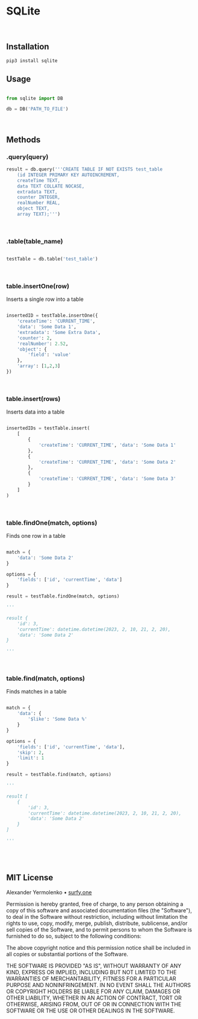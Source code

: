 # SQLite

<br/>

## Installation
```
pip3 install sqlite
```

## Usage

```python

from sqlite import DB

db = DB('PATH_TO_FILE')

```
<br/>

## Methods


### .query(query)

```python
result = db.query('''CREATE TABLE IF NOT EXISTS test_table
	(id INTEGER PRIMARY KEY AUTOINCREMENT,
	createTime TEXT,
	data TEXT COLLATE NOCASE,
	extradata TEXT,
	counter INTEGER,
	realNumber REAL,
	object TEXT,
	array TEXT);''')

```
<br/>

### .table(table_name)

```python

testTable = db.table('test_table')

```
<br/>

### table.insertOne(row)
Inserts a single row into a table

```python

insertedID = testTable.insertOne({
	'createTime': 'CURRENT_TIME',
	'data': 'Some Data 1',
	'extradata': 'Some Extra Data',
	'counter': 2,
	'realNumber': 2.52,
	'object': {
		'field': 'value'
	},
	'array': [1,2,3]
})

```
<br/>

### table.insert(rows)
Inserts data into a table

```python

insertedIDs = testTable.insert(
	[
		{
			'createTime': 'CURRENT_TIME', 'data': 'Some Data 1'
		},
		{
			'createTime': 'CURRENT_TIME', 'data': 'Some Data 2'
		},
		{
			'createTime': 'CURRENT_TIME', 'data': 'Some Data 3'
		}
	]
)

```
<br/>

### table.findOne(match, options)
Finds one row in a table

```python

match = {
	'data': 'Some Data 2'
}

options = {
	'fields': ['id', 'currentTime', 'data']
}

result = testTable.findOne(match, options)

'''

result {
	'id': 3,
	'currentTime': datetime.datetime(2023, 2, 10, 21, 2, 20),
	'data': 'Some Data 2'
}

'''

```
<br/>

### table.find(match, options)
Finds matches in a table

```python

match = {
	'data': {
		'$like': 'Some Data %'
	}
}

options = {
	'fields': ['id', 'currentTime', 'data'],
	'skip': 2,
	'limit': 1
}

result = testTable.find(match, options)

'''

result [
	{
		'id': 3,
		'currentTime': datetime.datetime(2023, 2, 10, 21, 2, 20),
		'data': 'Some Data 2'
	}
]

'''

```

<br />
<br />

## MIT License

Alexander Yermolenko • [surfy.one](https://surfy.one)

Permission is hereby granted, free of charge, to any person obtaining a copy
of this software and associated documentation files (the "Software"), to deal
in the Software without restriction, including without limitation the rights
to use, copy, modify, merge, publish, distribute, sublicense, and/or sell
copies of the Software, and to permit persons to whom the Software is
furnished to do so, subject to the following conditions:

The above copyright notice and this permission notice shall be included in all
copies or substantial portions of the Software.

THE SOFTWARE IS PROVIDED "AS IS", WITHOUT WARRANTY OF ANY KIND, EXPRESS OR
IMPLIED, INCLUDING BUT NOT LIMITED TO THE WARRANTIES OF MERCHANTABILITY,
FITNESS FOR A PARTICULAR PURPOSE AND NONINFRINGEMENT. IN NO EVENT SHALL THE
AUTHORS OR COPYRIGHT HOLDERS BE LIABLE FOR ANY CLAIM, DAMAGES OR OTHER
LIABILITY, WHETHER IN AN ACTION OF CONTRACT, TORT OR OTHERWISE, ARISING FROM,
OUT OF OR IN CONNECTION WITH THE SOFTWARE OR THE USE OR OTHER DEALINGS IN THE
SOFTWARE.